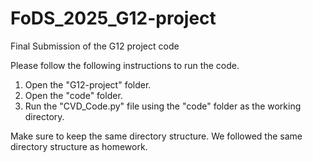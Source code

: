 # FoDS_2025_G12-project
Final Submission of the G12 project code

Please follow the following instructions to run the code.
1. Open the "G12-project" folder.
2. Open the "code" folder.
3. Run the "CVD_Code.py" file using the "code" folder as the working directory.

Make sure to keep the same directory structure. We followed the same directory structure as homework. 
